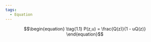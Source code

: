 ```yaml
---
tags:
  - Equation
---
```

$$\begin{equation} \tag{1.1}
    P(z,u) = \frac{Q(z)}{1 - uQ(z)}
  \end{equation}$$